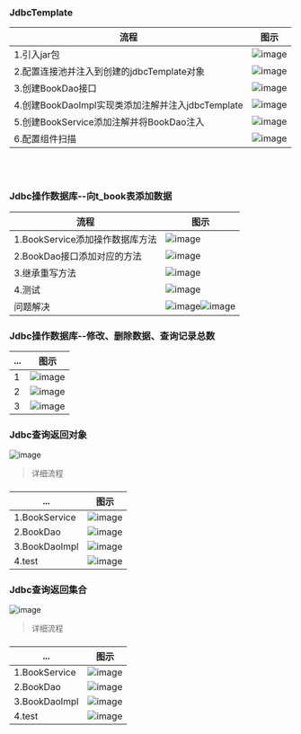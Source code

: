 ### JdbcTemplate
|流程|图示|
|---|---|
|1.引入jar包|![image](https://user-images.githubusercontent.com/87599765/148723135-1f3673a2-7c48-4baa-b15e-b7fd6e5f99e9.png)|
|2.配置连接池并注入到创建的jdbcTemplate对象|![image](https://user-images.githubusercontent.com/87599765/148723247-9e128b80-2f08-4795-8666-94953ada7107.png)|
|3.创建BookDao接口|![image](https://user-images.githubusercontent.com/87599765/148723290-923813bf-8ca0-45e1-869c-47ffe5e86574.png)|
|4.创建BookDaoImpl实现类添加注解并注入jdbcTemplate|![image](https://user-images.githubusercontent.com/87599765/148723380-3de93789-c259-480a-bf91-454fe1693ae2.png)|
|5.创建BookService添加注解并将BookDao注入|![image](https://user-images.githubusercontent.com/87599765/148723424-262d7324-07bf-45e5-897c-4f8381dd1266.png)|
|6.配置组件扫描|![image](https://user-images.githubusercontent.com/87599765/148723483-4b087081-7d24-4996-9a3a-01f3fa95150c.png)|

<br><br/>

### Jdbc操作数据库--向t_book表添加数据
|流程|图示|
|---|---|
|1.BookService添加操作数据库方法|![image](https://user-images.githubusercontent.com/87599765/148727594-793526fb-fce8-47c7-a169-e3dc843f07e5.png)|
|2.BookDao接口添加对应的方法|![image](https://user-images.githubusercontent.com/87599765/148727644-538a05df-35e7-48f0-9e57-6e893e89b03b.png)|
|3.继承重写方法|![image](https://user-images.githubusercontent.com/87599765/148727718-49c47e65-2f12-4061-8644-9fb0f760eb5e.png)|
|4.测试|![image](https://user-images.githubusercontent.com/87599765/148727774-07854dcf-1802-477d-99d6-fbaa87fa9664.png)|
|问题解决|![image](https://user-images.githubusercontent.com/87599765/148727904-0ef71b70-83ec-4b17-94b9-d6cdc9098b52.png)![image](https://user-images.githubusercontent.com/87599765/148727953-b98b0829-6f60-4904-898b-c860bbada823.png)|

### Jdbc操作数据库--修改、删除数据、查询记录总数
|...|图示|
|---|---|
|1|![image](https://user-images.githubusercontent.com/87599765/148731691-7a501fea-56b8-4a06-b143-ec15bfee948b.png)|
|2|![image](https://user-images.githubusercontent.com/87599765/148731736-fb6f2a45-ac4b-45c0-b1ce-e1d6d7e2f8dd.png)|
|3|![image](https://user-images.githubusercontent.com/87599765/148731855-83201e82-0202-48e6-9430-61ba45cd60d8.png)|

### Jdbc查询返回对象
![image](https://user-images.githubusercontent.com/87599765/148777684-f01bc9e0-0fc0-4210-9cd5-90333f444d80.png)
> 详细流程  
### 
|...|图示|
|---|---|
|1.BookService|![image](https://user-images.githubusercontent.com/87599765/148779638-33b0f792-c7d6-4700-8c51-703dfa4e7d34.png)|
|2.BookDao|![image](https://user-images.githubusercontent.com/87599765/148779725-02eb7c82-5001-442f-a81a-93fbe8f31a40.png)|
|3.BookDaoImpl|![image](https://user-images.githubusercontent.com/87599765/148779848-2034a816-bea9-4c16-ad6b-fd20fe1cfb37.png)|
|4.test|![image](https://user-images.githubusercontent.com/87599765/148779963-960424e6-7bdf-4edf-8045-da1238d41793.png)|

### Jdbc查询返回集合
![image](https://user-images.githubusercontent.com/87599765/148778776-9129a1bc-3b03-43aa-bcb7-d8f688ffb8c0.png)
> 详细流程  
### 
|...|图示|
|---|---|
|1.BookService|![image](https://user-images.githubusercontent.com/87599765/148780088-6368e03a-a064-44c3-a715-5dee12294d1c.png)|
|2.BookDao|![image](https://user-images.githubusercontent.com/87599765/148780169-8760196e-943a-4080-9ba9-a28f120fd015.png)|
|3.BookDaoImpl|![image](https://user-images.githubusercontent.com/87599765/148780269-3f7fd9c4-7a69-4c70-be6b-5a7ad1ae34fb.png)|
|4.test|![image](https://user-images.githubusercontent.com/87599765/148780339-efc6c5f4-4571-4825-a851-4955b8a2c3de.png)|
